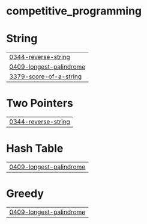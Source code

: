 # competitive_programming


# String
|  |
| ------- |
| [0344-reverse-string](https://github.com/teklumt/competitive_programming/tree/master/0344-reverse-string) |
| [0409-longest-palindrome](https://github.com/teklumt/competitive_programming/tree/master/0409-longest-palindrome) |
| [3379-score-of-a-string](https://github.com/teklumt/competitive_programming/tree/master/3379-score-of-a-string) |
# Two Pointers
|  |
| ------- |
| [0344-reverse-string](https://github.com/teklumt/competitive_programming/tree/master/0344-reverse-string) |
# Hash Table
|  |
| ------- |
| [0409-longest-palindrome](https://github.com/teklumt/competitive_programming/tree/master/0409-longest-palindrome) |
# Greedy
|  |
| ------- |
| [0409-longest-palindrome](https://github.com/teklumt/competitive_programming/tree/master/0409-longest-palindrome) |